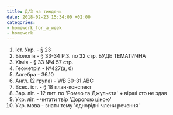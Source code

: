 ```yaml
---
title: Д/З на тиждень
date: 2018-02-23 15:34:00 +02:00
categories:
- homework_for_a_week
- homework
---
```


1. Іст. Укр. - &sect; 23
2. Біологія - &sect; 33-34 Р.З. по 32 стр. БУДЕ ТЕМАТИЧНА
3. Хімія - &sect; 33 №4 57 стр.
4. Геометрія - №427(а, б)
5. Алгебра - 36.10
6. Англ. (2 група) - WB 30-31 ABC
7. Всес. іст. - &sect; 18 план-конспект
8. Зар. літ. - 12 пит. по 'Ромео та Джульєта' + вірші хто не здав
9. Укр. літ. - читати твір 'Дорогою ціною'
10. Укр. мова - знати тему 'однорідні члени речення'